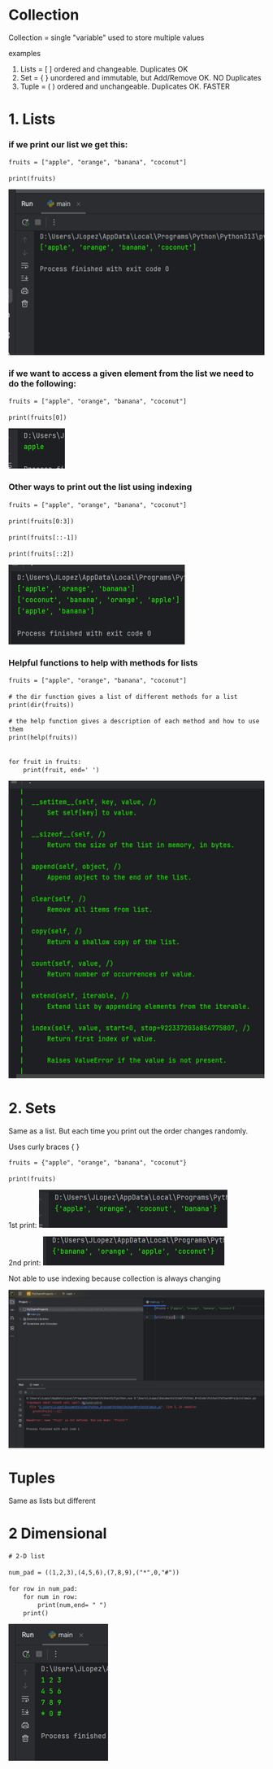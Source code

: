 # Collection

Collection = single "variable" used to store multiple values

examples

1. Lists = [ ] ordered and changeable. Duplicates OK
2. Set = { } unordered and immutable, but Add/Remove OK. NO Duplicates
3. Tuple = ( ) ordered and unchangeable. Duplicates OK. FASTER


# 1. Lists
### if we print our list we get this:

    fruits = ["apple", "orange", "banana", "coconut"]

    print(fruits)

![alt text](image.png)


### if we want to access a given element from the list we need to do the following:

    fruits = ["apple", "orange", "banana", "coconut"]

    print(fruits[0])

![alt text](image-1.png)

### Other ways to print out the list using indexing

    fruits = ["apple", "orange", "banana", "coconut"]

    print(fruits[0:3])

    print(fruits[::-1])

    print(fruits[::2])

![alt text](image-2.png)

### Helpful functions to help with methods for lists

    fruits = ["apple", "orange", "banana", "coconut"]

    # the dir function gives a list of different methods for a list
    print(dir(fruits))

    # the help function gives a description of each method and how to use them
    print(help(fruits))


    for fruit in fruits:
        print(fruit, end=' ')

![alt text](image-3.png)

# 2. Sets

Same as a list. But each time you print out the order changes randomly. 

Uses curly braces { }

    fruits = {"apple", "orange", "banana", "coconut"}

    print(fruits)

1st print:
![alt text](image-4.png)

2nd print:
![alt text](image-5.png)

Not able to use indexing because collection is always changing

![alt text](image-6.png)

# Tuples

Same as lists but different


# 2 Dimensional

    # 2-D list

    num_pad = ((1,2,3),(4,5,6),(7,8,9),("*",0,"#"))

    for row in num_pad:
        for num in row:
            print(num,end= " ")
        print()

![alt text](image-7.png)